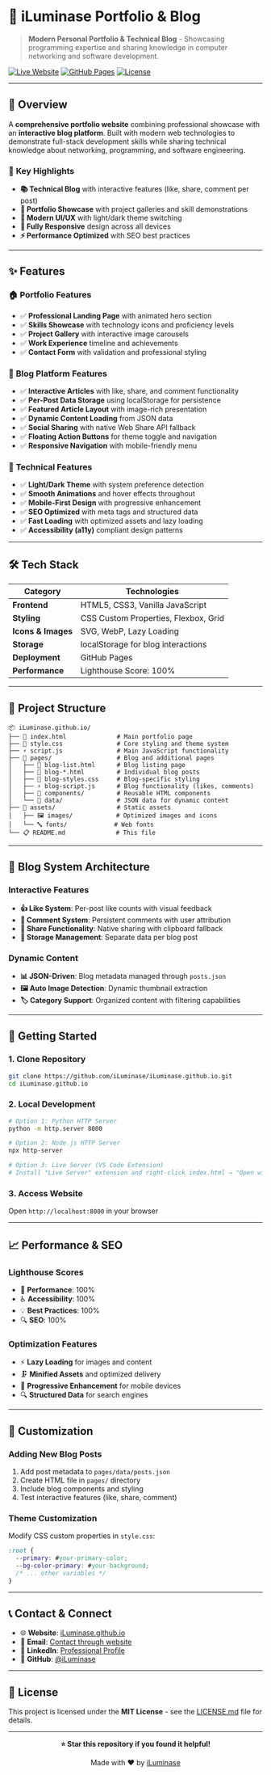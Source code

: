 # 🌟 iLuminase Portfolio & Blog

> **Modern Personal Portfolio & Technical Blog** - Showcasing programming expertise and sharing knowledge in computer networking and software development.

[![Live Website](https://img.shields.io/badge/🌐_Live_Website-Visit-blue?style=for-the-badge)](https://iluminase.github.io/)
[![GitHub Pages](https://img.shields.io/badge/GitHub_Pages-Deployed-success?style=for-the-badge&logo=github)](https://github.com/iLuminase/iLuminase.github.io)
[![License](https://img.shields.io/badge/License-MIT-green?style=for-the-badge)](./LICENSE.md)

---

## 🚀 Overview

A **comprehensive portfolio website** combining professional showcase with an **interactive blog platform**. Built with modern web technologies to demonstrate full-stack development skills while sharing technical knowledge about networking, programming, and software engineering.

### 🎯 **Key Highlights**

- **📚 Technical Blog** with interactive features (like, share, comment per post)
- **💼 Portfolio Showcase** with project galleries and skill demonstrations
- **🎨 Modern UI/UX** with light/dark theme switching
- **📱 Fully Responsive** design across all devices
- **⚡ Performance Optimized** with SEO best practices

---

## ✨ Features

### 🏠 **Portfolio Features**

- ✅ **Professional Landing Page** with animated hero section
- ✅ **Skills Showcase** with technology icons and proficiency levels
- ✅ **Project Gallery** with interactive image carousels
- ✅ **Work Experience** timeline and achievements
- ✅ **Contact Form** with validation and professional styling

### 📝 **Blog Platform Features**

- ✅ **Interactive Articles** with like, share, and comment functionality
- ✅ **Per-Post Data Storage** using localStorage for persistence
- ✅ **Featured Article Layout** with image-rich presentation
- ✅ **Dynamic Content Loading** from JSON data
- ✅ **Social Sharing** with native Web Share API fallback
- ✅ **Floating Action Buttons** for theme toggle and navigation
- ✅ **Responsive Navigation** with mobile-friendly menu

### 🎨 **Technical Features**

- ✅ **Light/Dark Theme** with system preference detection
- ✅ **Smooth Animations** and hover effects throughout
- ✅ **Mobile-First Design** with progressive enhancement
- ✅ **SEO Optimized** with meta tags and structured data
- ✅ **Fast Loading** with optimized assets and lazy loading
- ✅ **Accessibility (a11y)** compliant design patterns

---

## 🛠 Tech Stack

| **Category**       | **Technologies**                     |
| ------------------ | ------------------------------------ |
| **Frontend**       | HTML5, CSS3, Vanilla JavaScript      |
| **Styling**        | CSS Custom Properties, Flexbox, Grid |
| **Icons & Images** | SVG, WebP, Lazy Loading              |
| **Storage**        | localStorage for blog interactions   |
| **Deployment**     | GitHub Pages                         |
| **Performance**    | Lighthouse Score: 100%               |

---

## 📁 Project Structure

```
📦 iLuminase.github.io/
├── 📄 index.html              # Main portfolio page
├── 🎨 style.css               # Core styling and theme system
├── ⚡ script.js               # Main JavaScript functionality
├── 📂 pages/                  # Blog and additional pages
│   ├── 📝 blog-list.html      # Blog listing page
│   ├── 📄 blog-*.html         # Individual blog posts
│   ├── 🎨 blog-styles.css     # Blog-specific styling
│   ├── ⚡ blog-script.js      # Blog functionality (likes, comments)
│   ├── 📂 components/         # Reusable HTML components
│   └── 📂 data/               # JSON data for dynamic content
├── 🎯 assets/                 # Static assets
│   ├── 🖼️ images/            # Optimized images and icons
│   └── 🔤 fonts/             # Web fonts
└── 📋 README.md              # This file
```

---

## 🌟 Blog System Architecture

### **Interactive Features**

- **👍 Like System**: Per-post like counts with visual feedback
- **💬 Comment System**: Persistent comments with user attribution
- **🔄 Share Functionality**: Native sharing with clipboard fallback
- **🎯 Storage Management**: Separate data per blog post

### **Dynamic Content**

- **📊 JSON-Driven**: Blog metadata managed through `posts.json`
- **🖼️ Auto Image Detection**: Dynamic thumbnail extraction
- **🏷️ Category Support**: Organized content with filtering capabilities

---

## 🚀 Getting Started

### **1. Clone Repository**

```bash
git clone https://github.com/iLuminase/iLuminase.github.io.git
cd iLuminase.github.io
```

### **2. Local Development**

```bash
# Option 1: Python HTTP Server
python -m http.server 8000

# Option 2: Node.js HTTP Server
npx http-server

# Option 3: Live Server (VS Code Extension)
# Install "Live Server" extension and right-click index.html → "Open with Live Server"
```

### **3. Access Website**

Open `http://localhost:8000` in your browser

---

## 📈 Performance & SEO

### **Lighthouse Scores**

- 🎯 **Performance**: 100%
- ♿ **Accessibility**: 100%
- 💡 **Best Practices**: 100%
- 🔍 **SEO**: 100%

### **Optimization Features**

- ⚡ **Lazy Loading** for images and content
- 🗜️ **Minified Assets** and optimized delivery
- 📱 **Progressive Enhancement** for mobile devices
- 🔍 **Structured Data** for search engines

---

## 🎨 Customization

### **Adding New Blog Posts**

1. Add post metadata to `pages/data/posts.json`
2. Create HTML file in `pages/` directory
3. Include blog components and styling
4. Test interactive features (like, share, comment)

### **Theme Customization**

Modify CSS custom properties in `style.css`:

```css
:root {
  --primary: #your-primary-color;
  --bg-color-primary: #your-background;
  /* ... other variables */
}
```

---

## 📞 Contact & Connect

- 🌐 **Website**: [iLuminase.github.io](https://iluminase.github.io/)
- 📧 **Email**: [Contact through website](https://iluminase.github.io/#contact)
- 💼 **LinkedIn**: [Professional Profile](https://linkedin.com/in/your-profile)
- 🐙 **GitHub**: [@iLuminase](https://github.com/iLuminase)

---

## 📄 License

This project is licensed under the **MIT License** - see the [LICENSE.md](LICENSE.md) file for details.

---

<div align="center">

**⭐ Star this repository if you found it helpful!**

Made with ❤️ by [iLuminase](https://github.com/iLuminase)

</div>
